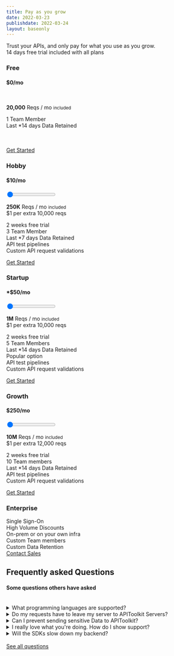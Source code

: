```yaml
---
title: Pay as you grow 
date: 2022-03-23
publishdate: 2022-03-24
layout: baseonly
---
```

<section class="text-center pt-5">
Trust your APIs, and only pay for what you use as you grow.
<br/>
14 days free trial included with all plans

<div class="flex flex-col sm:flex-row text-sm bg-white drop-shadow-xl pricing-card mt-8  divide-y sm:divide-x-none  divide-x border-2">

<div class="flex-1">

### Free
#### **$0**/mo
<br/>

**20,000** Reqs / mo <small>included</small><br/>

1 Team Member <br/>
Last *14 days Data Retained<br/>
<br/>
<br/>

<a class="blue-button" href="https://app.apitoolkit.io/p/new?plan=free&annual">Get Started</a>

</div>
<div class="flex-1">

### Hobby
#### <strong>$<span id="hobby-price">10</span></strong>/mo
<div class="px-3 py-5 hidden">
<input type="range" value="0" 
    for="hobby-price"
    min="250000"
    max="2000000"
    steps="10000"
    _="on change set price to parseFloat(Math.trunc((((my value)-(my min))/10000)+50)).toLocaleString('en-US') then 
                 set #hobby-price.innerHTML to `${price}` then 
                 set #hobby-reqs.innerHTML to (parseFloat(my value).toLocaleString('en-US'))"
    class="price-range">
</div>

<strong id="hobby-reqs">250K</strong> Reqs / mo <small>included</small><br/>
$1 per extra 10,000 reqs <br/>

2 weeks free trial <br/>
3 Team Member <br/>
Last *7 days Data Retained<br/>
API test pipelines<br/>
Custom API request validations<br/>

<a class="blue-button" href="https://app.apitoolkit.io/p/new?plan=startup&annual">Get Started</a>


</div>
<div class="flex-1 border sm:border-t-8 border-t-amber-500 bg-amber-100 text-black">

### Startup
#### <strong class="">*$<span id="startup-price">50</span></strong>/mo
<div class="px-3 py-5 hidden">
<input type="range" value="0" 
    for="startup-price"
    min="500000"
    max="5000000"
    steps="10000"
    _="on change set price to parseFloat(Math.trunc((((my value)-(my min))/10000)+50)).toLocaleString('en-US') then 
                 set #startup-price.innerHTML to `${price}` then 
                 set #startup-reqs.innerHTML to (parseFloat(my value).toLocaleString('en-US'))"
    class="price-range">
</div>

<strong id="startup-reqs">1M</strong> Reqs / mo <small>included</small><br/>
$1 per extra 10,000 reqs <br/>

2 weeks free trial <br/>
5 Team Members <br/>
Last *14 days Data Retained<br/>
Popular option<br/>
API test pipelines<br/>
Custom API request validations<br/>

<a class="blue-button" href="https://app.apitoolkit.io/p/new?plan=startup&annual">Get Started</a>


</div>
<div class="flex-1">

### Growth
#### <strong>$<span id="growth-price">250</span></strong>/mo
<div class="px-3 py-5 hidden">
  <input type="range" value="0" 
    for="growth-price"
    min="5000000"
    max="100000000"
    steps="15000"
    _="on change set price to parseFloat(Math.trunc((((my value)-(my min))/12000)+250)).toLocaleString('en-US') then 
                 set #growth-price.innerHTML to `${price}` then 
                 set #growth-reqs.innerHTML to (parseFloat(my value).toLocaleString('en-US'))"
    class="price-range ">
</div>

<strong id="growth-reqs">10M</strong> Reqs / mo <small>included</small><br/>
$1 per extra 12,000 reqs <br/>

2 weeks free trial <br/>
10 Team members <br/>
Last *14 days Data Retained <br/>
API test pipelines<br/>
Custom API request validations<br/>

<a class="blue-button" href="https://app.apitoolkit.io/p/new?plan=growth&annual">Get Started</a>

</div>
<!-- <div class="flex-1 bg-blue-x-light text-white "> -->

<!-- ### Enterprise  -->
<!-- #### **Custom** -->
<!-- <br/> -->
<!-- Single Sign-On<br/> -->
<!-- High Volume Discounts<br/> -->

<!-- Custom Team members<br/> -->
<!-- Custom Data Retention<br/> -->

<!-- <a class="blue-button bg-orange-x-dark" href="https://app.apitoolkit.io/p/new?plan=enterprise&annual">Contact Sales</a> -->

<!-- </div> -->
</div>


<div class="mt-10 flex-1 bg-blue-x-light text-white flex gap-5 py-5 content-around justify-around">
<div class=" items-center text-white ">

### <span class="text-white">Enterprise</span> 

</div>
<div class="flex items-center">
Single Sign-On<br/>
High Volume Discounts<br/>
On-prem or on your own infra<br/>
</div>
<div class="flex items-center">
Custom Team members<br/>
Custom Data Retention<br/>
</div>
<div class="flex items-center ">
<a class="blue-button bg-orange-x-dark" href="https://app.apitoolkit.io/p/new?plan=enterprise&annual">Contact Sales</a>
</div>
</div>

</section>

<section class="text-center py-28">
<div class="our_container w-full">

## Frequently asked Questions
#### Some questions others have asked 

<br/>

<div class="text-left space-y-4 prose"  >
<details class="p-4 border border-blue-900 rounded-md ">
    <summary class="cursor-pointer py-3 text-lg font-medium">What programming languages are supported?</summary>
    <p>Some services like the API testing does not need any SDK integration. But we have SDKs for multiple languages: Golang, PHP, C#, Java, etc. If we don't support your language or framework, please drop a message. We can create one on demand quite quickly.</p>
</details>

<details class="p-4 border border-blue-900 rounded-md ">
    <summary class="cursor-pointer py-3 text-lg font-medium">Do my requests have to leave my server to APIToolkit Servers?</summary>
    <p>Only if you want to benefit from the API metrics and the logs explorer. You can also enjoy all the other functionality which don't depend on your API traffic.</p>
</details>

<details class="p-4 border border-blue-900 rounded-md ">
    <summary class="cursor-pointer py-3 text-lg font-medium">Can I prevent sending sensitive Data to APIToolkit?</summary>
    <p>Yes. All our SDKs support redacting data. Simply specify the json path to the fields which you don't want the SDKs to forward to APIToolkit, and those fields will be stripped out/redacted before the data even leaves your servers. So we would never see them.</p>
</details>

<details class="p-4 border border-blue-900 rounded-md ">
    <summary class="cursor-pointer py-3 text-lg font-medium">I really love what you're doing. How do I show support?</summary>
    <p>Give a shout out on twitter or discord. We would also appreciate honest feedback about what we're building. And suggestions for what functionality you would love to see next.</p>
</details>

<details class="p-4 border border-blue-900 rounded-md ">
    <summary class="cursor-pointer py-3 text-lg font-medium">Will the SDKs slow down my backend?</summary>
    <p>It depends. Most SDKs stream data asynchronously via google pubsub streaming, so your requests will see almost zero change in performance. Except if you use PHP. Because PHP doesn't support async workflows by default. But if you have the GRPC extension installed in your PHP environment, the GRPC extension is used by pubsub to stream data asynchronously like in other languages. Otherwise, you pay a very tiny performance hit to send data to google pubsub. But this performance hit is rarely noticable and usually under 5ms added to every request.</p>
</details>

</div>
<br/>
<a class="showcase1-buttons showcase1-buttons-active " href="/faq">See all questions</a>


</div>
</section>
